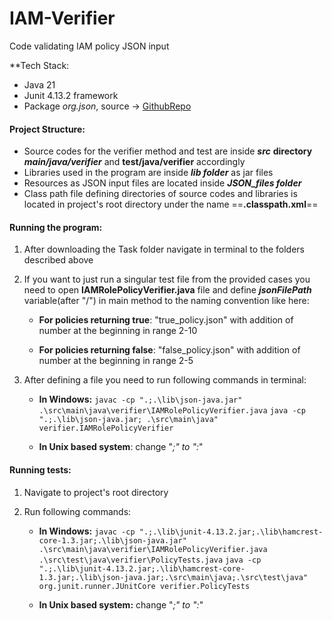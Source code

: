 # IAM-Verifier
Code validating IAM policy JSON input

**Tech Stack: 
- Java 21
- Junit 4.13.2 framework
-  Package *org.json*, source -> [GithubRepo](https://github.com/stleary/JSON-java?tab=readme-ov-file)

#### **Project Structure:**
-  Source codes for the verifier method and test are inside ***src*** **directory**  ***main/java/verifier*** and **test/java/verifier** accordingly
- Libraries used in the program are inside ***lib folder*** as jar files
-  Resources as JSON input files are located inside ***JSON_files folder***
- Class path file defining directories of source codes and libraries is located in project's root directory under the name ==**.classpath.xml**== 

#### **Running the program:**
1. After downloading the Task folder navigate in terminal to the folders described above
2.  If you want to just run a singular test file from the provided cases you need to open **IAMRolePolicyVerifier.java** file and define ***jsonFilePath*** variable(after "/") in main method to the naming convention like here:

    -  **For policies returning true**: "true_policy.json" with addition of number at the beginning in range 2-10

    - **For policies returning false**: "false_policy.json" with addition of number at the beginning in range 2-5
4. After defining a file you need to run following commands in terminal:

   - **In Windows:**
			`javac -cp ".;.\lib\json-java.jar" .\src\main\java\verifier\IAMRolePolicyVerifier.java`
			`java -cp ".;.\lib\json-java.jar; .\src\main\java" verifier.IAMRolePolicyVerifier`

   -  **In Unix based system**: change "*;" to ":*"

#### **Running tests:**
1. Navigate to project's root directory
2. Run following commands:

   -  **In Windows:**
			`javac -cp ".;.\lib\junit-4.13.2.jar;.\lib\hamcrest-core-1.3.jar;.\lib\json-java.jar" .\src\main\java\verifier\IAMRolePolicyVerifier.java .\src\test\java\verifier\PolicyTests.java`
			`java -cp ".;.\lib\junit-4.13.2.jar;.\lib\hamcrest-core-1.3.jar;.\lib\json-java.jar;.\src\main\java;.\src\test\java" org.junit.runner.JUnitCore verifier.PolicyTests`

   - **In Unix based system:** change "*;" to ":*"

